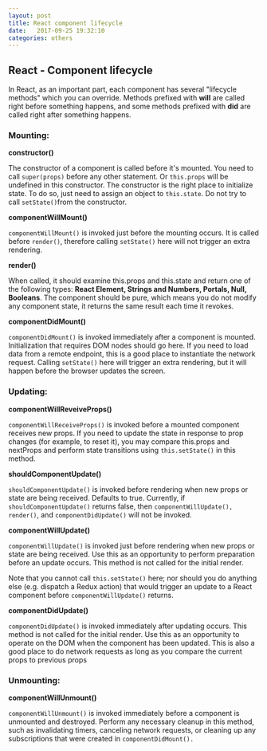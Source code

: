 ```yaml
---
layout: post
title: React component lifecycle
date:   2017-09-25 19:32:10
categories: others
---
```


<h2>React - Component lifecycle</h2>

<p>In React, as an important part, each component has several "lifecycle methods" which you can override. Methods prefixed with <strong>will</strong> are called right before something happens, and some methods prefixed with <strong>did</strong> are called right after something happens.</p>

<h3>Mounting:</h3>

<p><strong>constructor()</strong></p>
<p>The constructor of a component is called before it's mounted. You need to call <code>super(props)</code> before any other statement. Or <code>this.props</code> will be undefined in this constructor. The constructor is the right place to initialize state. To do so, just need to assign an object to <code>this.state</code>. Do not try to call <code>setState()</code>from the constructor.</p>

<p><strong>componentWillMount()</strong></p>
<p><code>componentWillMount()</code> is invoked just before the mounting occurs. It is called before <code>render()</code>, therefore calling <code>setState()</code> here will not trigger an extra rendering.</p>

<p><strong>render()</strong></p>
<p>When called, it should examine this.props and this.state and return one of the following types: <strong>React Element, Strings and Numbers, Portals, Null, Booleans</strong>. The component should be pure, which means you do not modify any component state, it returns the same result each time it revokes.</p>

<p><strong>componentDidMount()</strong></p>
<p><code>componentDidMount()</code> is invoked immediately after a component is mounted. Initialization that requires DOM nodes should go here. If you need to load data from a remote endpoint, this is a good place to instantiate the network request. Calling <code>setState()</code> here will trigger an extra rendering, but it will happen before the browser updates the screen.</p>

<h3>Updating:</h3>

<p><strong>componentWillReveiveProps()</strong></p>
<p><code>componentWillReceiveProps()</code> is invoked before a mounted component receives new props. If you need to update the state in response to prop changes (for example, to reset it), you may compare this.props and nextProps and perform state transitions using <code>this.setState()</code> in this method.</p>

<p><strong>shouldComponentUpdate()</strong></p>
<p><code>shouldComponentUpdate()</code> is invoked before rendering when new props or state are being received. Defaults to true. Currently, if <code>shouldComponentUpdate()</code> returns false, then <code>componentWillUpdate(), render()</code>, and <code>componentDidUpdate()</code> will not be invoked. </p>

<p><strong>componentWillUpdate()</strong></p>
<p><code>componentWillUpdate()</code> is invoked just before rendering when new props or state are being received. Use this as an opportunity to perform preparation before an update occurs. This method is not called for the initial render.</p>
<p>Note that you cannot call <code>this.setState()</code> here; nor should you do anything else (e.g. dispatch a Redux action) that would trigger an update to a React component before <code>componentWillUpdate()</code> returns.</p>

<p><strong>componentDidUpdate()</strong></p>
<p><code>componentDidUpdate()</code> is invoked immediately after updating occurs. This method is not called for the initial render. Use this as an opportunity to operate on the DOM when the component has been updated. This is also a good place to do network requests as long as you compare the current props to previous props </p>

<h3>Unmounting:</h3>

<p><strong>componentWillUnmount()</strong></p>
<p><code>componentWillUnmount()</code> is invoked immediately before a component is unmounted and destroyed. Perform any necessary cleanup in this method, such as invalidating timers, canceling network requests, or cleaning up any subscriptions that were created in <code>componentDidMount().</code></p>




















